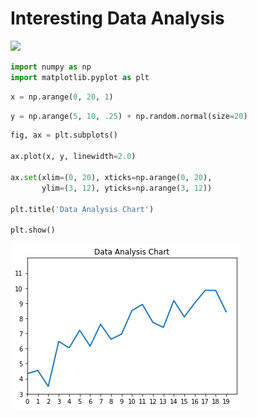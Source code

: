 # Interesting Data Analysis

![](../images/data_analysis_dummy.jpg)


```python
import numpy as np
import matplotlib.pyplot as plt
```


```python
x = np.arange(0, 20, 1)
```


```python
y = np.arange(5, 10, .25) + np.random.normal(size=20)
```


```python
fig, ax = plt.subplots()

ax.plot(x, y, linewidth=2.0)

ax.set(xlim=(0, 20), xticks=np.arange(0, 20),
       ylim=(3, 12), yticks=np.arange(3, 12))

plt.title('Data Analysis Chart')

plt.show()
```


![png](output_4_0.png)



```python

```
